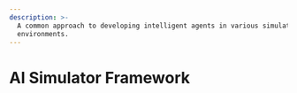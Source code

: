 ```yaml
---
description: >-
  A common approach to developing intelligent agents in various simulated
  environments.
---
```


# AI Simulator Framework

